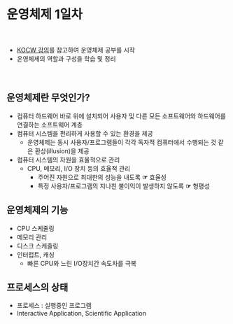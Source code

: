 # 운영체제 1일차

　

* [KOCW 강의](http://www.kocw.net/home/m/search/kemView.do?kemId=1226304)를 참고하여 운영체제 공부를 시작
* 운영체제의 역할과 구성을 학습 및 정리

　

## 운영체제란 무엇인가?

*  컴퓨터 하드웨어 바로 위에 설치되어 사용자 및 다른 모든 소프트웨어와 하드웨어를 연결하는 소프트웨어 계층
* 컴퓨터 시스템을 편리하게 사용할 수 있는 환경을 제공
  * 운영체제는 동시 사용자/프로그램들이 각각 독자적 컴퓨터에서 수행되는 것 같은 환상(illusion)을 제공
* 컴퓨터 시스템의 자원을 효율적으로 관리
  * CPU, 메모리, I/O 장치 등의 효율적 관리
    * 주어진 자원으로 최대한의 성능을 내도록 **☞** 효율성
    * 특정 사용자/프로그램의 지나친 불이익이 발생하지 않도록 **☞** 형평성



## 운영체제의 기능

* CPU 스케줄링
* 메모리 관리
* 디스크 스케줄링
* 인터럽트, 캐싱
  * 빠른 CPU와 느린 I/O장치간 속도차를 극복



## 프로세스의 상태

* 프로세스 : 실행중인 프로그램
* Interactive Application, Scientific Application